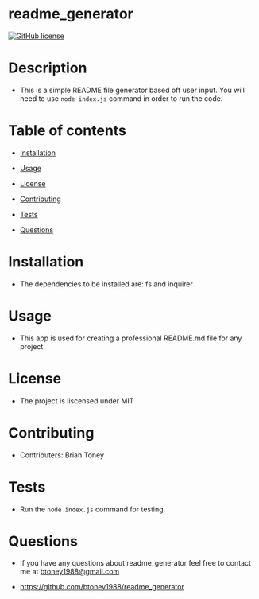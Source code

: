 # readme_generator

[![GitHub license](https://img.shields.io/badge/license-MIT-blue.svg)](https://github.com/${data.userName}/${data.title})

# Description
 - This is a simple README file generator based off user input. You will need to use `node index.js` command in order to run the code.

# Table of contents

* [Installation](#installation)

* [Usage](#usage)

* [License](#license)

* [Contributing](#contributing)

* [Tests](#tests)

* [Questions](#questions)

# Installation
 - The dependencies to be installed are: fs and inquirer

# Usage
 - This app is used for creating a professional README.md file for any project.

# License
 - The project is liscensed under MIT

# Contributing
 - Contributers: Brian Toney

# Tests
 - Run the `node index.js` command for testing.

# Questions
 - If you have any questions about readme_generator feel free to contact me at btoney1988@gmail.com

 - https://github.com/btoney1988/readme_generator